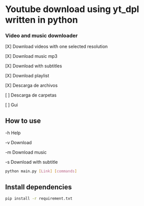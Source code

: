 # Youtube download using yt_dpl written in python

### Video and music downloader

[X] Download videos with one selected resolution

[X] Download music mp3

[X] Download with subtitles

[X] Download playlist

[X] Descarga de archivos

[ ] Descarga de carpetas

[ ] Gui

## How to use
-h   Help

-v   Download

-m   Download music

-s   Download with subtitle


```sh
python main.py [Link] [commands]
```

## Install dependencies
```sh
pip install -r requirement.txt
```
